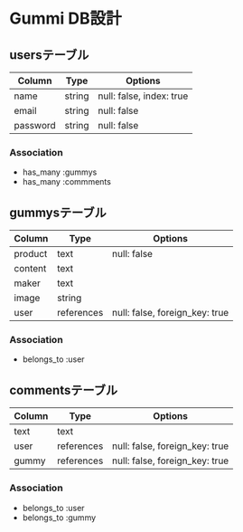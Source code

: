 # Gummi DB設計
## usersテーブル
|Column|Type|Options|
|------|----|-------|
|name|string|null: false, index: true|
|email|string|null: false|
|password|string|null: false|
### Association
- has_many :gummys
- has_many :commments

## gummysテーブル
|Column|Type|Options|
|------|----|-------|
|product|text|null: false|
|content|text|
|maker|text|
|image|string|
|user|references|null: false, foreign_key: true|
### Association
- belongs_to :user

## commentsテーブル
|Column|Type|Options|
|------|----|-------|
|text|text|
|user|references|null: false, foreign_key: true|
|gummy|references|null: false, foreign_key: true|
### Association
- belongs_to :user
- belongs_to :gummy